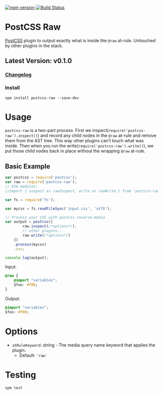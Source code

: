 [![npm version](https://img.shields.io/npm/v/npm.svg)](https://www.npmjs.com/package/postcss-raw) [![Build Status](https://travis-ci.org/MadLittleMods/postcss-raw.svg)](https://travis-ci.org/MadLittleMods/postcss-raw)

# PostCSS Raw

[PostCSS](https://github.com/postcss/postcss) plugin to output exactly what is inside the `@raw` at-rule. Untouched by other plugins in the stack.

## Latest Version: v0.1.0

### [Changelog](https://github.com/MadLittleMods/postcss-raw/blob/master/CHANGELOG.md)

### Install

`npm install postcss-raw --save-dev`

# Usage

`postcss-raw` is a two-part process. First we inspect(`require('postcss-raw').inspect()`) and record any child nodes in the `@raw` at-rule and remove them from the AST tree. This way other plugins can't touch what was inside. Then when you run the write(`require('postcss-raw').write()`), we put those child nodes back in place without the wrapping `@raw` at-rule.

## Basic Example

```js
var postcss = require('postcss');
var raw = require('postcss-raw');
// ES6 modules:
//import { inspect as rawInspect, write as rawWrite } from 'postcss-raw';

var fs = require('fs');

var mycss = fs.readFileSync('input.css', 'utf8');

// Process your CSS with postcss-reverse-media
var output = postcss([
		raw.inspect(/*options*/),
		// other plugins...
		raw.write(/*options*/)
	])
	.process(mycss)
	.css;

console.log(output);
```

Input:
```css
@raw {
	@import "variables";
	$foo: #f00;
}
```

Output:
```css
@import "variables";
$foo: #f00;
```




# Options

 - `atRuleKeyword`: string - The media query name keyword that applies the plugin.
	  - Default: `'raw'`



# Testing

`npm test`
